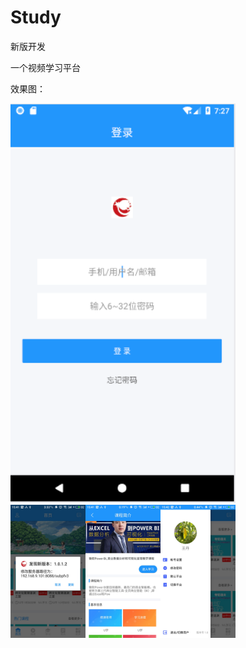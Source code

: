 # Study
新版开发

一个视频学习平台

效果图：

<img src="https://github.com/1042932843/img-folder/blob/master/QQ%E5%9B%BE%E7%89%8720181009152811.png" width="360" /> 
<div style=" width:360">
<img src="https://github.com/1042932843/img-folder/blob/master/S81009-154147.jpg" width="120" /><img src="https://github.com/1042932843/img-folder/blob/master/S81009-154158.jpg" width="120" /><img src="https://github.com/1042932843/img-folder/blob/master/S81009-154206.jpg" width="120" /> 
</div>
